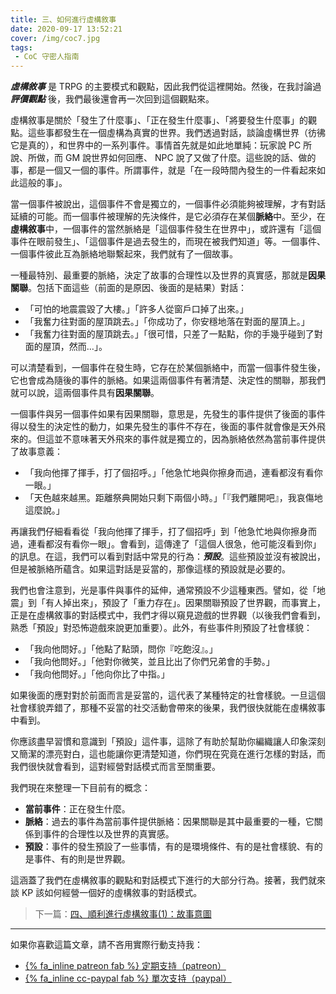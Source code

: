 ```yaml
---
title: 三、如何進行虛構敘事
date: 2020-09-17 13:52:21
cover: /img/coc7.jpg
tags:
 - CoC 守密人指南
---
```


_**虛構敘事**_ 是 TRPG 的主要模式和觀點，因此我們從這裡開始。然後，在我討論過 _**評價觀點**_ 後，我們最後還會再一次回到這個觀點來。

虛構敘事是關於「發生了什麼事」、「正在發生什麼事」、「將要發生什麼事」的觀點。這些事都發生在一個虛構為真實的世界。我們透過對話，談論虛構世界（彷彿它是真的），和世界中的一系列事件。事情首先就是如此地單純：玩家說 PC 所說、所做，而 GM 說世界如何回應、 NPC 說了又做了什麼。這些說的話、做的事，都是一個又一個的事件。所謂事件，就是「在一段時間內發生的一件看起來如此這般的事」。

當一個事件被說出，這個事件不會是獨立的，一個事件必須能夠被理解，才有對話延續的可能。而一個事件被理解的先決條件，是它必須存在某個**脈絡**中。至少，在**虛構敘事**中，一個事件的當然脈絡是「這個事件發生在世界中」，或許還有「這個事件在眼前發生」、「這個事件是過去發生的，而現在被我們知道」等。一個事件、一個事件彼此互為脈絡地聯繫起來，我們就有了一個故事。

一種最特別、最重要的脈絡，決定了故事的合理性以及世界的真實感，那就是**因果關聯**。包括下面這些（前面的是原因、後面的是結果）對話：

* 「可怕的地震震毀了大樓。」「許多人從窗戶口掉了出來。」
* 「我奮力往對面的屋頂跳去。」「你成功了，你安穩地落在對面的屋頂上。」
* 「我奮力往對面的屋頂跳去。」「很可惜，只差了一點點，你的手幾乎碰到了對面的屋頂，然而…」。

可以清楚看到，一個事件在發生時，它存在於某個脈絡中，而當一個事件發生後，它也會成為隨後的事件的脈絡。如果這兩個事件有著清楚、決定性的關聯，那我們就可以說，這兩個事件具有**因果關聯**。

一個事件與另一個事件如果有因果關聯，意思是，先發生的事件提供了後面的事件得以發生的決定性的動力，如果先發生的事件不存在，後面的事件就會像是天外飛來的。但這並不意味著天外飛來的事件就是獨立的，因為脈絡依然為當前事件提供了故事意義：

* 「我向他揮了揮手，打了個招呼。」「他急忙地與你擦身而過，連看都沒有看你一眼。」
* 「天色越來越黑。距離祭典開始只剩下兩個小時。」「『我們離開吧』，我哀傷地這麼說。」

再讓我們仔細看看從「我向他揮了揮手，打了個招呼」到「他急忙地與你擦身而過，連看都沒有看你一眼」。會看到，這傳達了「這個人很急，他可能沒看到你」的訊息。在這，我們可以看到對話中常見的行為：_**預設**_。這些預設並沒有被說出，但是被脈絡所蘊含。如果這對話是妥當的，那像這樣的預設就是必要的。

我們也會注意到，光是事件與事件的延伸，通常預設不少這種東西。譬如，從「地震」到「有人掉出來」，預設了「重力存在」。因果關聯預設了世界觀，而事實上，正是在虛構敘事的對話模式中，我們才得以窺見遊戲的世界觀（以後我們會看到，熟悉「預設」對恐怖遊戲來說更加重要）。此外，有些事件則預設了社會樣貌：

* 「我向他問好。」「他點了點頭，問你『吃飽沒』。」
* 「我向他問好。」「他對你微笑，並且比出了你們兄弟會的手勢。」
* 「我向他問好。」「他向你比了中指。」

如果後面的應對對於前面而言是妥當的，這代表了某種特定的社會樣貌。一旦這個社會樣貌弄錯了，那種不妥當的社交活動會帶來的後果，我們很快就能在虛構敘事中看到。

你應該盡早習慣和意識到「預設」這件事，這除了有助於幫助你編織讓人印象深刻又簡潔的漂亮對白，這也能讓你更清楚知道，你們現在究竟在進行怎樣的對話，而我們很快就會看到，這對經營對話模式而言至關重要。

我們現在來整理一下目前有的概念：

* **當前事件**：正在發生什麼。
* **脈絡**：過去的事件為當前事件提供脈絡：因果關聯是其中最重要的一種，它關係到事件的合理性以及世界的真實感。
* **預設**：事件的發生預設了一些事情，有的是環境條件、有的是社會樣貌、有的是事件、有的則是世界觀。

這涵蓋了我們在虛構敘事的觀點和對話模式下進行的大部分行為。接著，我們就來談 KP 該如何經營一個好的虛構敘事的對話模式。 

> 下一篇：[四、順利進行虛構敘事(1)：故事意圖](/2020/09/18/fiction-2/)

---

如果你喜歡這篇文章，請不吝用實際行動支持我：

* [{% fa_inline patreon fab %} 定期支持（patreon）](https://www.patreon.com/weihung)
* [{% fa_inline cc-paypal fab %} 單次支持（paypal）](https://www.paypal.com/pools/c/8jLP7Wsi80)